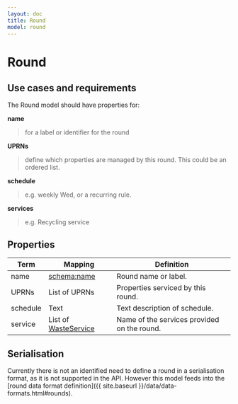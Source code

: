 ```yaml
---
layout: doc
title: Round
model: round
---
```


# Round

## Use cases and requirements

The Round model should have properties for:

**name**

> for a label or identifier for the round

**UPRNs**

> define which properties are managed by this round. This could be an ordered list.

**schedule**

> e.g. weekly Wed, or a recurring rule.

**services**

> e.g. Recycling service


## Properties

Term     | Mapping | Definition
---------|---------|-----------
name | [schema:name](http://schema.org/name) | Round name or label.
UPRNs | List of UPRNs | Properties serviced by this round.
schedule | Text | Text description of schedule.
service | List of [WasteService](waste-service.html) | Name of the services provided on the round. 


## Serialisation

Currently there is not an identified need to define a round in a serialisation format, as it is not supported in the API. However this model feeds into the [round data format definition]({{ site.baseurl }}/data/data-formats.html#rounds).



